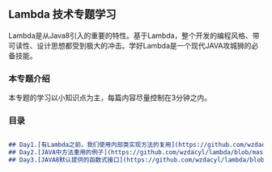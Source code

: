 ## Lambda 技术专题学习

Lambda是从Java8引入的重要的特性。基于Lambda，整个开发的编程风格、带可读性、设计思想都受到极大的冲击。学好Lambda是一个现代JAVA攻城狮的必备技能。

### 本专题介绍

本专题的学习以小知识点为主，每篇内容尽量控制在3分钟之内。

### 目录

```markdown

## Day1.[有Lambda之前，我们使用内部类实现方法的复用](https://github.com/wzdacyl/lambda/blob/master/src/test/java/com/ibm/leo/share/lambda/Day1_basic.java)
## Day2.[JAVA中方法重用的例子](https://github.com/wzdacyl/lambda/blob/master/src/test/java/com/ibm/leo/share/lambda/Day2_compare.java)
## Day3.[JAVA8默认提供的函数式接口](https://github.com/wzdacyl/lambda/blob/master/src/test/java/com/ibm/leo/share/lambda/Day3_Default_Lambda_Functional_Interface.java)


```